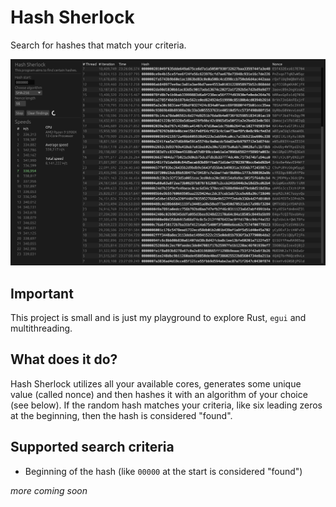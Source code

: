 # Hash Sherlock
Search for hashes that match your criteria.

![Screenshot of HashSherlock](https://raw.githubusercontent.com/Mondei1/HashSherlock/main/img/showcase.png)

## Important
This project is small and is just my playground to explore Rust, `egui` and multithreading.

## What does it do?
Hash Sherlock utilizes all your available cores, generates some unique value (called nonce) and then hashes it with an algorithm of your choice (see below). If the random hash matches your criteria, like six leading zeros at the beginning, then the hash is considered "found".

## Supported search criteria
- Beginning of the hash (like `00000` at the start is considered "found")

*more coming soon*